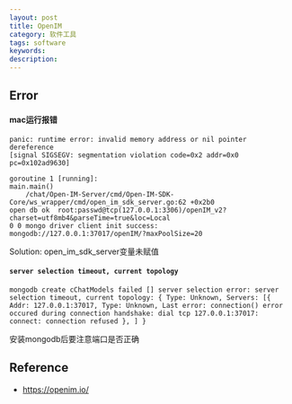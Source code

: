 ```yaml
---
layout: post
title: OpenIM
category: 软件工具
tags: software
keywords: 
description: 
---
```



## Error

#### mac运行报错

```
panic: runtime error: invalid memory address or nil pointer dereference
[signal SIGSEGV: segmentation violation code=0x2 addr=0x0 pc=0x102ad9630]

goroutine 1 [running]:
main.main()
	/chat/Open-IM-Server/cmd/Open-IM-SDK-Core/ws_wrapper/cmd/open_im_sdk_server.go:62 +0x2b0
open db ok  root:passwd@tcp(127.0.0.1:3306)/openIM_v2?charset=utf8mb4&parseTime=true&loc=Local
0 0 mongo driver client init success:  mongodb://127.0.0.1:37017/openIM/?maxPoolSize=20
```

Solution:
open_im_sdk_server变量未赋值

#### `server selection timeout, current topology`

```
mongodb create cChatModels failed [] server selection error: server selection timeout, current topology: { Type: Unknown, Servers: [{ Addr: 127.0.0.1:37017, Type: Unknown, Last error: connection() error occured during connection handshake: dial tcp 127.0.0.1:37017: connect: connection refused }, ] }
```

安装mongodb后要注意端口是否正确

## Reference

* <https://openim.io/>

